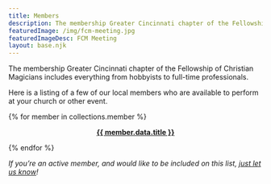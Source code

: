 ```yaml
---
title: Members
description: The membership Greater Cincinnati chapter of the Fellowship of Christian Magicians includes everything from hobbyists to full-time professionals.
featuredImage: /img/fcm-meeting.jpg
featuredImageDesc: FCM Meeting
layout: base.njk
---
```

The membership Greater Cincinnati chapter of the Fellowship of Christian Magicians includes everything from hobbyists to full-time professionals.

Here is a listing of a few of our local members who are available to perform at your church or other event.

{% for member in collections.member %}
<p style="text-align: center"><a href="{{ member.url}}"><strong>{{ member.data.title }}</strong></a></p>
{% endfor %}

_If you’re an active member, and would like to be included on this list, [just let us know](/contact/)!_
